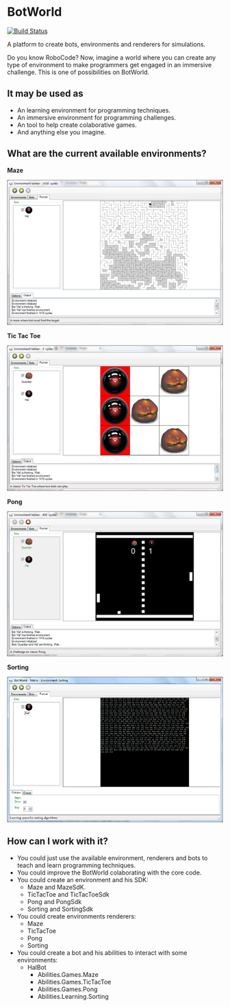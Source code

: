 BotWorld
==================
[![Build Status](https://travis-ci.org/giacomelli/BotWorld.png?branch=master)](https://travis-ci.org/giacomelli/BotWorld)

A platform to create bots, environments and renderers for simulations.

Do you know RoboCode? Now, imagine a world where you can create any type of environment to make programmers get engaged in an immersive challenge. This is one of possibilities on BotWorld.

It may be used as
--------

- An learning environment for programming techniques.
- An immersive environment for programming challenges.
- An tool to help create colaborative games.
- And anything else you imagine.

What are the current available environments?
--------
**Maze**

![](docs/screenshots/Maze.png)

**Tic Tac Toe**

![](docs/screenshots/TicTacToe.png)

**Pong**

![](docs/screenshots/Pong.png)

**Sorting**

![](docs/screenshots/Sorting.png)

How can I work with it?
--------
- You could just use the available environment, renderers and bots to teach and learn programming techniques.
- You could improve the BotWorld colaborating with the core code.
- You could create an environment and his SDK:
	- Maze and MazeSdK.
	- TicTacToe and TicTacToeSdk
	- Pong and PongSdk
	- Sorting and SortingSdk
- You could create environments renderers:
	- Maze
	- TicTacToe
	- Pong
	- Sorting
- You could create a bot and his abilities to interact with some environments:
	- HalBot
		- Abilities.Games.Maze
		- Abilities.Games.TicTacToe
		- Abilities.Games.Pong
		- Abilities.Learning.Sorting




